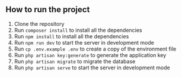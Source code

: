 
## How to run the project

1. Clone the repository
2. Run `composer install` to install all the dependencies
3. Run `npm install` to install all the dependencies
4. Run `npm run dev` to start the server in development mode
5. Run `cp .env.example .env` to create a copy of the environment file
6. Run `php artisan key:generate` to generate the application key
7. Run `php artisan migrate` to migrate the database
8. Run `php artisan serve` to start the server in development mode
